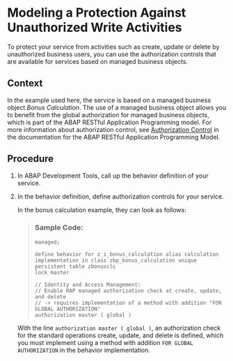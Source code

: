 <!-- loiod807183367a34038bbc11218c71ef339 -->

# Modeling a Protection Against Unauthorized Write Activities

To protect your service from activities such as create, update or delete by unauthorized business users, you can use the authorization controls that are available for services based on managed business objects.



<a name="loiod807183367a34038bbc11218c71ef339__context_wbn_z1n_plb"/>

## Context

In the example used here, the service is based on a managed business object *Bonus Calculation*. The use of a managed business object allows you to benefit from the global authorization for managed business objects, which is part of the ABAP RESTful Application Programming model. For more information about authorization control, see [Authorization Control](https://help.sap.com/viewer/923180ddb98240829d935862025004d6/Cloud/en-US/375a8124b22948688ac1c55297868d06.html) in the documentation for the ABAP RESTful Application Programming Model.



## Procedure

1.  In ABAP Development Tools, call up the behavior definition of your service.

2.  In the behavior definition, define authorization controls for your service.

    In the bonus calculation example, they can look as follows:

    > ### Sample Code:  
    > ```lang-abap
    > managed;
    > 
    > define behavior for z_i_bonus_calculation alias calculation
    > implementation in class zbp_bonus_calculation unique
    > persistent table zbonusclc
    > lock master
    > 
    > // Identity and Access Management:
    > // Enable RAP managed authorization check at create, update, and delete
    > // -> requires implementation of a method with addition "FOR GLOBAL AUTHORIZATION"
    > authorization master ( global )
    > 
    > ```

    With the line `authorization master ( global )`, an authorization check for the standard operations create, update, and delete is defined, which you must implement using a method with addition `FOR GLOBAL AUTHORIZATION` in the behavior implementation.


